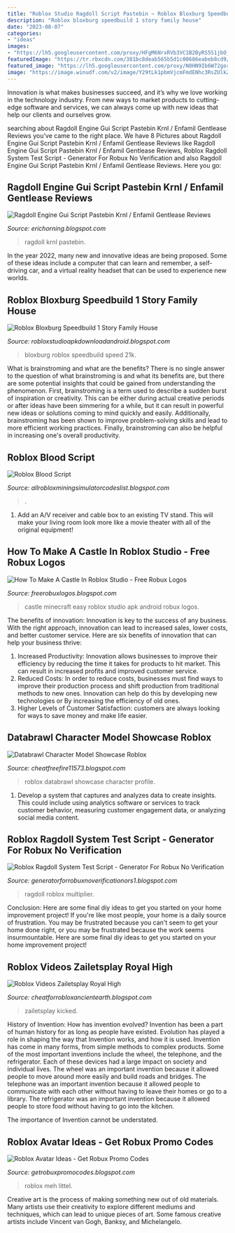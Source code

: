 ```yaml
---
title: "Roblox Studio Ragdoll Script Pastebin ~ Roblox Bloxburg Speedbuild 1 Story Family House"
description: "Roblox bloxburg speedbuild 1 story family house"
date: "2023-08-07"
categories:
- "ideas"
images:
- "https://lh5.googleusercontent.com/proxy/HFgM6NrxRVb3VC1B2ByRS5S1jbO_aRAtn796speoi00yoCd2m6RACzm6tM0UMzag9xNe-v7nmaY6XKGiX-a28cbfWGbBYTr2=w1200-h630-pd"
featuredImage: "https://tr.rbxcdn.com/381bc8deab565b5d1c00686eabeb8cd9/352/352/Avatar/Png"
featured_image: "https://lh5.googleusercontent.com/proxy/N0HN9Ib6W72gorprjP_5n-uAJf-UGyswfiGN5LyiHhzvTHrrcGyBpVHdl1R5nj5RZ5qMwxWBbB2GTuu5WpGOraVDxG6HYB0bDR-XaPvpjpCM2ZTsFVmuoX8UyFOiSyKhzlbUKJTSkyTq6cy9i9A=s0-d"
image: "https://image.winudf.com/v2/image/Y29tLk1pbmVjcmFmdENhc3RsZUlkZWFzLm5pZGFhcHBzX3NjcmVlbl8yXzE1MTA4MDgwNzBfMDky/screen-2.jpg?fakeurl=1&amp;type=.jpg"
---
```



Innovation is what makes businesses succeed, and it’s why we love working in the technology industry. From new ways to market products to cutting-edge software and services, we can always come up with new ideas that help our clients and ourselves grow.

	

		
searching about Ragdoll Engine Gui Script Pastebin Krnl / Enfamil Gentlease Reviews you've came to the right place. We have 8 Pictures about Ragdoll Engine Gui Script Pastebin Krnl / Enfamil Gentlease Reviews like Ragdoll Engine Gui Script Pastebin Krnl / Enfamil Gentlease Reviews, Roblox Ragdoll System Test Script - Generator For Robux No Verification and also Ragdoll Engine Gui Script Pastebin Krnl / Enfamil Gentlease Reviews. Here you go:
		
    
## Ragdoll Engine Gui Script Pastebin Krnl / Enfamil Gentlease Reviews

<img loading=lazy src="https://lh5.googleusercontent.com/proxy/HFgM6NrxRVb3VC1B2ByRS5S1jbO_aRAtn796speoi00yoCd2m6RACzm6tM0UMzag9xNe-v7nmaY6XKGiX-a28cbfWGbBYTr2=w1200-h630-pd" onerror="this.onerror=null;this.src='https://tse3.mm.bing.net/th?id=OIP.K4_IQuGUWnBnqxNkQK8JpgHaD4&amp;pid=15.1';" alt="Ragdoll Engine Gui Script Pastebin Krnl / Enfamil Gentlease Reviews">

_Source: erichorning.blogspot.com_

>ragdoll krnl pastebin. 

	

In the year 2022, many new and innovative ideas are being proposed. Some of these ideas include a computer that can learn and remember, a self-driving car, and a virtual reality headset that can be used to experience new worlds.

    
## Roblox Bloxburg Speedbuild 1 Story Family House

<img loading=lazy src="https://i.ytimg.com/vi/kgs6pJlHzyE/maxresdefault.jpg" onerror="this.onerror=null;this.src='https://tse2.mm.bing.net/th?id=OIP.QjiRDU3SXXS3mFP818FLzAHaEK&amp;pid=15.1';" alt="Roblox Bloxburg Speedbuild 1 Story Family House">

_Source: robloxstudioapkdownloadandroid.blogspot.com_

>bloxburg roblox speedbuild speed 21k. 

	

What is brainstroming and what are the benefits?
There is no single answer to the question of what brainstroming is and what its benefits are, but there are some potential insights that could be gained from understanding the phenomenon. First, brainstroming is a term used to describe a sudden burst of inspiration or creativity. This can be either during actual creative periods or after ideas have been simmering for a while, but it can result in powerful new ideas or solutions coming to mind quickly and easily. Additionally, brainstroming has been shown to improve problem-solving skills and lead to more efficient working practices. Finally, brainstroming can also be helpful in increasing one's overall productivity.

    
## Roblox Blood Script

<img loading=lazy src="https://lh5.googleusercontent.com/proxy/Gq--CgE3Lep3UM5UZWITEI3HQabPOPaLiaVtZIzTs7CT5DfqOD8zRSL0EIpScxwhgEjUklmgsluCcsw6ifYwOjoBBvtBNjA7Byh3qBEN0I0zCeZ5IzS-_m0=w1200-h630-p-k-no-nu" onerror="this.onerror=null;this.src='https://tse4.mm.bing.net/th?id=OIP.XmAd6DwXtRqhcSMxsrinxAHaD4&amp;pid=15.1';" alt="Roblox Blood Script">

_Source: allrobloxminingsimulatorcodeslist.blogspot.com_

>. 

	

1. Add an A/V receiver and cable box to an existing TV stand. This will make your living room look more like a movie theater with all of the original equipment!

    
## How To Make A Castle In Roblox Studio - Free Robux Logos

<img loading=lazy src="https://image.winudf.com/v2/image/Y29tLk1pbmVjcmFmdENhc3RsZUlkZWFzLm5pZGFhcHBzX3NjcmVlbl8yXzE1MTA4MDgwNzBfMDky/screen-2.jpg?fakeurl=1&amp;type=.jpg" onerror="this.onerror=null;this.src='https://tse3.mm.bing.net/th?id=OIP.StGUWInpDP_PixuiR51dzgHaEU&amp;pid=15.1';" alt="How To Make A Castle In Roblox Studio - Free Robux Logos">

_Source: freerobuxlogos.blogspot.com_

>castle minecraft easy roblox studio apk android robux logos. 

	

The benefits of innovation:
Innovation is key to the success of any business. With the right approach, innovation can lead to increased sales, lower costs, and better customer service. Here are six benefits of innovation that can help your business thrive: 
1. Increased Productivity: Innovation allows businesses to improve their efficiency by reducing the time it takes for products to hit market. This can result in increased profits and improved customer service. 
2. Reduced Costs: In order to reduce costs, businesses must find ways to improve their production process and shift production from traditional methods to new ones. Innovation can help do this by developing new technologies or By increasing the efficiency of old ones. 
3. Higher Levels of Customer Satisfaction: customers are always looking for ways to save money and make life easier.

    
## Databrawl Character Model Showcase Roblox

<img loading=lazy src="https://tr.rbxcdn.com/381bc8deab565b5d1c00686eabeb8cd9/352/352/Avatar/Png" onerror="this.onerror=null;this.src='https://tse3.mm.bing.net/th?id=OIP.oHw1NKfyBtZ5ieDX6Q4fuQAAAA&amp;pid=15.1';" alt="Databrawl Character Model Showcase Roblox">

_Source: cheatfreefire11573.blogspot.com_

>roblox databrawl showcase character profile. 

	

1. Develop a system that captures and analyzes data to create insights. This could include using analytics software or services to track customer behavior, measuring customer engagement data, or analyzing social media content. 

    
## Roblox Ragdoll System Test Script - Generator For Robux No Verification

<img loading=lazy src="https://i.ytimg.com/vi/p-Ygu6ZHtkI/maxresdefault.jpg" onerror="this.onerror=null;this.src='https://tse4.mm.bing.net/th?id=OIP.HuCbPhxP-UC4GCw_DQ7rCAHaEK&amp;pid=15.1';" alt="Roblox Ragdoll System Test Script - Generator For Robux No Verification">

_Source: generatorforrobuxnoverificationors1.blogspot.com_

>ragdoll roblox multiplier. 

	

Conclusion: Here are some final diy ideas to get you started on your home improvement project!
If you're like most people, your home is a daily source of frustration. You may be frustrated because you can't seem to get your home done right, or you may be frustrated because the work seems insurmountable. Here are some final diy ideas to get you started on your home improvement project!

    
## Roblox Videos Zailetsplay Royal High

<img loading=lazy src="https://i.ytimg.com/vi/L0u1kekRH3A/maxresdefault.jpg" onerror="this.onerror=null;this.src='https://tse3.mm.bing.net/th?id=OIP.ArR_AO_WH_ZRN8Up5QqmRAHaEK&amp;pid=15.1';" alt="Roblox Videos Zailetsplay Royal High">

_Source: cheatforrobloxancientearth.blogspot.com_

>zailetsplay kicked. 

	

History of Invention: How has invention evolved?
Invention has been a part of human history for as long as people have existed. Evolution has played a role in shaping the way that Invention works, and how it is used. Invention has come in many forms, from simple methods to complex products. 
Some of the most important inventions include the wheel, the telephone, and the refrigerator. Each of these devices had a large impact on society and individual lives. The wheel was an important invention because it allowed people to move around more easily and build roads and bridges. The telephone was an important invention because it allowed people to communicate with each other without having to leave their homes or go to a library. The refrigerator was an important invention because it allowed people to store food without having to go into the kitchen. 

The importance of Invention cannot be understated.

    
## Roblox Avatar Ideas - Get Robux Promo Codes

<img loading=lazy src="https://lh5.googleusercontent.com/proxy/N0HN9Ib6W72gorprjP_5n-uAJf-UGyswfiGN5LyiHhzvTHrrcGyBpVHdl1R5nj5RZ5qMwxWBbB2GTuu5WpGOraVDxG6HYB0bDR-XaPvpjpCM2ZTsFVmuoX8UyFOiSyKhzlbUKJTSkyTq6cy9i9A=s0-d" onerror="this.onerror=null;this.src='https://tse3.mm.bing.net/th?id=OIP.Vcw4b83Gh9bpJOyGVxCkWwHaNK&amp;pid=15.1';" alt="Roblox Avatar Ideas - Get Robux Promo Codes">

_Source: getrobuxpromocodes.blogspot.com_

>roblox meh littel. 

	

Creative art is the process of making something new out of old materials. Many artists use their creativity to explore different mediums and techniques, which can lead to unique pieces of art. Some famous creative artists include Vincent van Gogh, Banksy, and Michelangelo.

